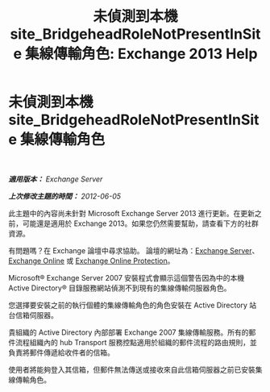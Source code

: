 ﻿---
title: '未偵測到本機 site_BridgeheadRoleNotPresentInSite 集線傳輸角色: Exchange 2013 Help'
TOCTitle: 未偵測到本機 site_BridgeheadRoleNotPresentInSite 集線傳輸角色
ms:assetid: f318c947-81a8-4c18-975a-0f1e7868042a
ms:mtpsurl: https://technet.microsoft.com/zh-tw/library/ms.exch.setupreadiness.bridgeheadrolenotpresentinsite(v=EXCHG.150)
ms:contentKeyID: 50474579
ms.date: 05/21/2018
mtps_version: v=EXCHG.150
ms.translationtype: MT
---

# 未偵測到本機 site\_BridgeheadRoleNotPresentInSite 集線傳輸角色

 

_**適用版本：** Exchange Server_

_**上次修改主題的時間：** 2012-06-05_

此主題中的內容尚未針對 Microsoft Exchange Server 2013 進行更新。在更新之前，可能還是適用於 Exchange 2013。如果您仍然需要幫助，請查看下方的社群資源。

有問題嗎？在 Exchange 論壇中尋求協助。 論壇的網址為：[Exchange Server](https://go.microsoft.com/fwlink/p/?linkid=60612)、 [Exchange Online](https://go.microsoft.com/fwlink/p/?linkid=267542) 或 [Exchange Online Protection](https://go.microsoft.com/fwlink/p/?linkid=285351)。

Microsoft® Exchange Server 2007 安裝程式會顯示這個警告因為中的本機 Active Directory® 目錄服務網站偵測不到現有的集線傳輸伺服器角色。

您選擇要安裝之前的執行個體的集線傳輸角色的角色安裝在 Active Directory 站台信箱伺服器。

貴組織的 Active Directory 內部部署 Exchange 2007 集線傳輸服務。所有的郵件流程組織內的 hub Transport 服務控點適用於組織的郵件流程的路由規則，並負責將郵件傳遞給收件者的信箱。

使用者將能夠登入其信箱，但郵件無法傳送或接收來自此信箱伺服器之前已安裝集線傳輸角色。

